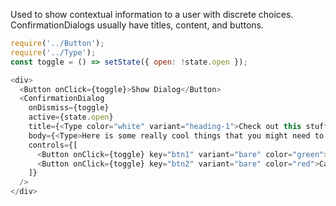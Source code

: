 Used to show contextual information to a user with discrete choices. ConfirmationDialogs usually have titles, content, and buttons.

```js
require('../Button');
require('../Type');
const toggle = () => setState({ open: !state.open });

<div>
  <Button onClick={toggle}>Show Dialog</Button>
  <ConfirmationDialog
    onDismiss={toggle}
    active={state.open}
    title={<Type color="white" variant="heading-1">Check out this stuff</Type>}
    body={<Type>Here is some really cool things that you might need to check out. Or even edit. Maybe you need to edit a bunch of stuff while in this dialog.</Type>}
    controls={[
      <Button onClick={toggle} key="btn1" variant="bare" color="green">Ok</Button>,
      <Button onClick={toggle} key="btn2" variant="bare" color="red">Cancel</Button>,
    ]}
  />
</div>
```
